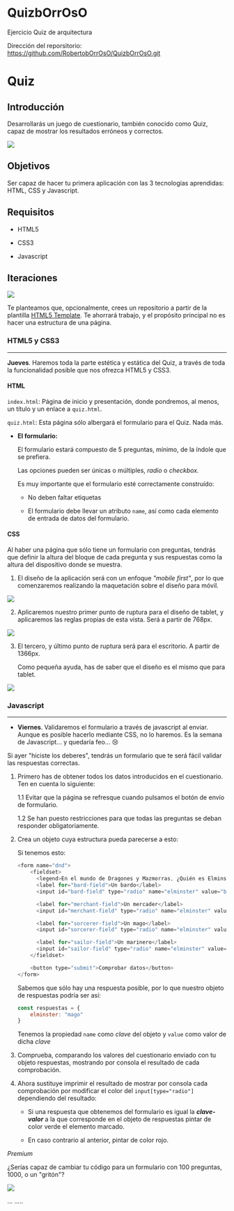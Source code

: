 # QuizbOrrOsO

Ejercicio Quiz de arquitectura

Dirección del reporsitorio: https://github.com/RobertobOrrOsO/QuizbOrrOsO.git


# Quiz #

## Introducción ##

Desarrollarás un juego de cuestionario, también conocido como Quiz, capaz de mostrar los resultados erróneos y correctos.

![](principal.gif)

## Objetivos ##

Ser capaz de hacer tu primera aplicación con las 3 tecnologías aprendidas: HTML, CSS y Javascript.

## Requisitos ##

- HTML5

- CSS3

- Javascript

## Iteraciones ##

![](secondary.gif)

Te planteamos que, opcionalmente, crees un repositorio a partir de la plantilla [HTML5 Template](https://github.com/TheBridge-FullStackDeveloper/template-html5). Te ahorrará trabajo, y el propósito principal no es hacer una estructura de una página.

### HTML5 y CSS3 ###

-------------------------------------------------------------------------------

**Jueves**. Haremos toda la parte estética y estática del Quiz, a través de toda la funcionalidad posible que nos ofrezca HTML5 y CSS3.

#### HTML ####

`index.html`: Página de inicio y presentación, donde pondremos, al menos, un título y un enlace a `quiz.html`.

`quiz.html`: Esta página sólo albergará el formulario para el Quiz. Nada más.

- **El formulario:**

    El formulario estará compuesto de 5 preguntas, mínimo,  de la índole que se prefiera.

    Las opciones pueden ser únicas o múltiples, _radio_ o _checkbox._

    Es muy importante que el formulario esté correctamente construído:

    - No deben faltar etiquetas

    - El formulario debe llevar un atributo `name`, así como cada elemento de entrada de datos del formulario.

#### CSS ####

Al haber una página que sólo tiene un formulario con preguntas, tendrás que definir la altura del bloque de cada pregunta y sus respuestas como la altura del dispositivo donde se muestra.

1. El diseño de la aplicación será con un enfoque _"mobile first"_, por lo que comenzaremos realizando la maquetación sobre el diseño para móvil.

![](mobile.png)

2. Aplicaremos nuestro primer punto de ruptura para el diseño de tablet, y aplicaremos las reglas propias de esta vista. Será a partir de 768px.

![](tablet.png)

3. El tercero, y último punto de ruptura será para el escritorio. A partir de 1366px.

   Como pequeña ayuda, has de saber que el diseño es el mismo que para tablet.

![](desktop.png)

### Javascript ###

-------------------------------------------------------------------------------

- **Viernes**. Validaremos el formulario a través de javascript al enviar. Aunque es posible hacerlo mediante CSS, no lo haremos. Es la semana de Javascript... y quedaría feo... :cry:

Si ayer "hiciste los deberes", tendrás un formulario que te será fácil validar las respuestas correctas.

1. Primero has de obtener todos los datos introducidos en el cuestionario. Ten en cuenta lo siguiente:

   1.1 Evitar que la página se refresque cuando pulsamos el botón de envío de formulario.

   1.2 Se han puesto restricciones para que todas las preguntas se deban responder obligatoriamente.

2. Crea un objeto cuya estructura pueda parecerse a esto:

    Si tenemos esto:

    ```javascript
    <form name="dnd">
        <fieldset>
          <legend>En el mundo de Dragones y Mazmorras, ¿Quién es Elminster?</legend>
          <label for="bard-field">Un bardo</label>
          <input id="bard-field" type="radio" name="elminster" value="bardo">

          <label for="merchant-field">Un mercader</label>
          <input id="merchant-field" type="radio" name="elminster" value="mercader">

          <label for="sorcerer-field">Un mago</label>
          <input id="sorcerer-field" type="radio" name="elminster" value="mago">

          <label for="sailor-field">Un marinero</label>
          <input id="sailor-field" type="radio" name="elminster" value="marinero">
        </fieldset>

        <button type="submit">Comprobar datos</button>
    </form>
    ```
    Sabemos que sólo hay una respuesta posible, por lo que nuestro objeto de respuestas podría ser así:

    ```javascript
    const respuestas = {
        elminster: "mago"
    }
    ```
    Tenemos la propiedad `name` como _clave_ del objeto y `value` como valor de dicha _clave_

3. Comprueba, comparando los valores del cuestionario enviado con tu objeto respuestas, mostrando por consola el resultado de cada comprobación.

4. Ahora sustituye imprimir el resultado de mostrar por consola cada comprobación por modificar el color del `input[type="radio"]` dependiendo del resultado:

    - Si una respuesta que obtenemos del formulario es igual la **_clave-valor_** a la que corresponde en el objeto de respuestas pintar de color verde el elemento marcado.

    - En caso contrario al anterior, pintar de color rojo.

_Premium_

¿Serías capaz de cambiar tu código para un formulario con 100 preguntas, 1000, o un "gritón"?

![](pollo.gif)


...
.....

